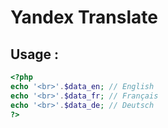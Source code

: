 # Yandex Translate


## Usage :
```php
<?php
echo '<br>'.$data_en; // English 
echo '<br>'.$data_fr; // Français
echo '<br>'.$data_de; // Deutsch
?>
```